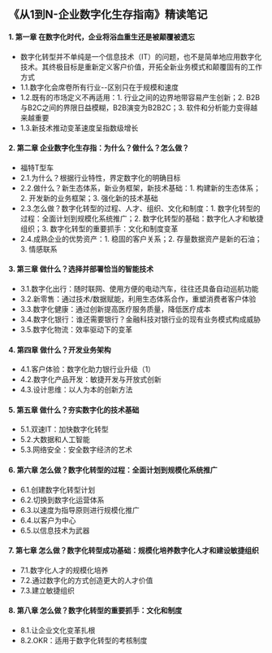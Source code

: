 ## 《从1到N-企业数字化生存指南》精读笔记

#### 1. 第一章 在数字化时代，企业将浴血重生还是被颠覆被遗忘
- 数字化转型并不单纯是一个信息技术（IT）的问题，也不是简单地应用数字化技术。其终极目标是重新定义客户价值，开拓全新业务模式和颠覆固有的工作方式
- 1.1.数字化会席卷所有行业--区别只在于规模和速度
- 1.2.既有的市场定义不再适用：1. 行业之间的边界地带容易产生创新；2. B2B与B2C之间的界限日益模糊，B2B演变为B2B2C；3. 软件和分析能力变得越来越重要
- 1.3.新技术推动变革速度呈指数级增长

#### 2. 第二章 企业数字化生存指：为什么？做什么？怎么做？
- 福特T型车
- 2.1.为什么？根据行业特性，界定数字化的明确目标
- 2.2.做什么？新生态体系，新业务框架，新技术基础：1. 构建新的生态体系；2. 开发新的业务框架；3. 强化新的技术基础
- 2.3.怎么做？数字化转型的过程、人才、组织、文化和制度：1. 数字化转型的过程：全面计划到规模化系统推广；2. 数字化转型的基础：数字化人才和敏捷组织；3. 数字化转型的重要抓手：文化和制度变革
- 2.4.成熟企业的优势资产：1. 稳固的客户关系；2. 存量数据资产是新的石油；3. 情感联系

#### 3. 第三章 做什么？选择并部署恰当的智能技术
- 3.1.数字化出行：随时联网、使用方便的电动汽车，往往还具备自动巡航功能
- 3.2.新零售：通过技术/数据赋能，利用生态体系合作，重塑消费者客户体验
- 3.3.数字化健康：通过创新提高医疗服务质量，降低医疗成本
- 3.4.数字化银行：谁还需要银行？金融科技对银行业的现有业务模式构成威胁
- 3.5.数字化物流：效率驱动下的变革

#### 4. 第四章 做什么？开发业务架构
- 4.1.客户体验：数字化助力银行业升级（1）
- 4.2.数字化产品开发：敏捷开发与开放式创新
- 4.3.设计思维：以人为本的创新方法

#### 5. 第五章 做什么？夯实数字化的技术基础
- 5.1.双速IT：加快数字化转型
- 5.2.大数据和人工智能
- 5.3.网络安全：安全数字经济的艺术

#### 6. 第六章 怎么做？数字化转型的过程：全面计划到规模化系统推广
- 6.1.创建数字化转型计划
- 6.2.切换到数字化运营体系
- 6.3.以速度为指导原则进行规模化推广
- 6.4.以客户为中心
- 6.5.以信息技术为武器

#### 7. 第七章 怎么做？数字化转型成功基础：规模化培养数字化人才和建设敏捷组织
- 7.1.数字化人才的规模化培养
- 7.2.通过数字化的方式创造更大的人才价值
- 7.3.建立敏捷组织

#### 8. 第八章 怎么做？数字化转型的重要抓手：文化和制度
- 8.1.让企业文化变革扎根
- 8.2.OKR：适用于数字化转型的考核制度
